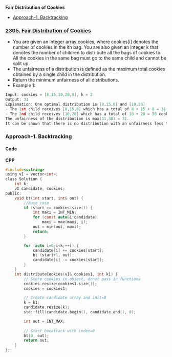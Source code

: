 **Fair Distribution of Cookies**
- [Approach-1. Backtracking](#bt)


### [2305. Fair Distribution of Cookies](https://leetcode.com/problems/fair-distribution-of-cookies/description/)
- You are given an integer array cookies, where cookies[i] denotes the number of cookies in the ith bag. You are also given an integer k that denotes the number of children to distribute all the bags of cookies to. All the cookies in the same bag must go to the same child and cannot be split up.
- The unfairness of a distribution is defined as the maximum total cookies obtained by a single child in the distribution.
- Return the minimum unfairness of all distributions.
- Example 1:
```c
Input: cookies = [8,15,10,20,8], k = 2
Output: 31
Explanation: One optimal distribution is [8,15,8] and [10,20]
- The 1st child receives [8,15,8] which has a total of 8 + 15 + 8 = 31 cookies.
- The 2nd child receives [10,20] which has a total of 10 + 20 = 30 cookies.
The unfairness of the distribution is max(31,30) = 31.
It can be shown that there is no distribution with an unfairness less than 31.
```
<a name=a1></a>
### Approach-1. Backtracking
#### Code
**CPP**
```c
#include<cstring>
using vI = vector<int>;
class Solution {
    int k;
    vI candidate, cookies;
public:
    void bt(int start, int& out) {
        //Base case 
        if (start >= cookies.size()) {
            int maxi = INT_MIN;
            for (const auto&i:candidate)
                maxi = max(maxi, i);
            out = min(out, maxi);
            return;
        }

        for (auto i=0;i<k;++i) {
            candidate[i] += cookies[start];
            bt (start+1, out);
            candidate[i] -= cookies[start];
        }
    }
    int distributeCookies(vI& cookies1, int k1) {
        // Store cookies in object, donot pass in functions
        cookies.resize(cookies1.size());
        cookies = cookies1;

        // Create candidate array and init=0
        k = k1;
        candidate.resize(k);
        std::fill(candidate.begin(), candidate.end(), 0);

        int out = INT_MAX;
        
        // Start backtrack with index=0
        bt(0, out);
        return out;
    }
};
```
